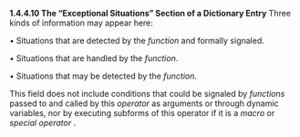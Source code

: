 **1.4.4.10 The “Exceptional Situations” Section of a Dictionary Entry** Three kinds of information may appear here: 

*•* Situations that are detected by the *function* and formally signaled. 

*•* Situations that are handled by the *function*. 

*•* Situations that may be detected by the *function*. 

This field does not include conditions that could be signaled by *functions* passed to and called by this *operator* as arguments or through dynamic variables, nor by executing subforms of this operator if it is a *macro* or *special operator* .  



